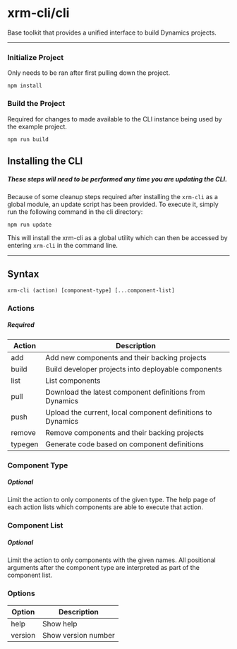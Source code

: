 # xrm-cli/cli

Base toolkit that provides a unified interface to build Dynamics projects.

---

### Initialize Project

Only needs to be ran after first pulling down the project.

```
npm install
```

### Build the Project

Required for changes to made available to the CLI instance being used by the example project.

```
npm run build
```

## Installing the CLI

##### *These steps will need to be performed any time you are updating the CLI.*

Because of some cleanup steps required after installing the `xrm-cli` as a global module, an update script has been provided. To execute it, simply run the following command in the cli directory:

```
npm run update
```

This will install the xrm-cli as a global utility which can then be accessed by entering `xrm-cli` in the command line.

---

## Syntax

```
xrm-cli (action) [component-type] [...component-list]
```

### **Actions**
##### *Required*

| Action  | Description                                                 |
|---------|-------------------------------------------------------------|
| add     | Add new components and their backing projects               |
| build   | Build developer projects into deployable components         |
| list    | List components                                             |
| pull    | Download the latest component definitions from Dynamics     |
| push    | Upload the current, local component definitions to Dynamics |
| remove  | Remove components and their backing projects                |
| typegen | Generate code based on component definitions                |

### **Component Type**
##### *Optional*

Limit the action to only components of the given type. The help page of each action lists which components are able to execute that action.

### **Component List**
##### *Optional*

Limit the action to only components with the given names. All positional arguments after the component type are interpreted as part of the component list.

### **Options**

| Option  | Description           |
|---------|-----------------------|
| help    | Show help             |
| version | Show version number   |
